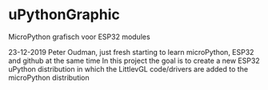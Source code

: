 # uPythonGraphic
MicroPython grafisch voor ESP32 modules

23-12-2019 Peter Oudman, just fresh starting to learn microPython, ESP32 and github at the same time
In this project the goal is to create a new ESP32 uPython distribution in which the LittlevGL code/drivers are added to the microPython distribution
